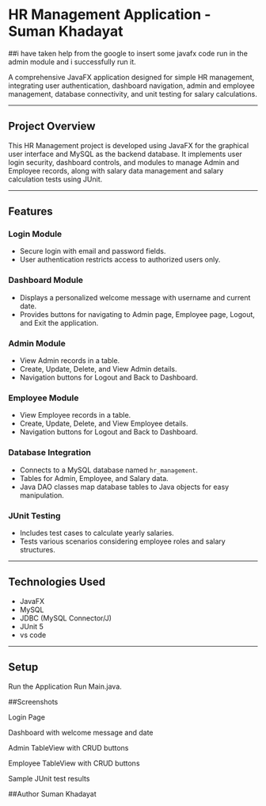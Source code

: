 # HR Management Application - Suman Khadayat

##i have taken help from the google to insert some javafx code run in  the admin module and i successfully run it. 

A comprehensive JavaFX application designed for simple HR management, integrating user authentication, dashboard navigation, admin and employee management, database connectivity, and unit testing for salary calculations.

---



## Project Overview

This HR Management project is developed using JavaFX for the graphical user interface and MySQL as the backend database. It implements user login security, dashboard controls, and modules to manage Admin and Employee records, along with salary data management and salary calculation tests using JUnit.

---

## Features

### Login Module

- Secure login with email and password fields.
- User authentication restricts access to authorized users only.

### Dashboard Module

- Displays a personalized welcome message with username and current date.
- Provides buttons for navigating to Admin page, Employee page, Logout, and Exit the application.

### Admin Module

- View Admin records in a table.
- Create, Update, Delete, and View Admin details.
- Navigation buttons for Logout and Back to Dashboard.

### Employee Module

- View Employee records in a table.
- Create, Update, Delete, and View Employee details.
- Navigation buttons for Logout and Back to Dashboard.

### Database Integration

- Connects to a MySQL database named `hr_management`.
- Tables for Admin, Employee, and Salary data.
- Java DAO classes map database tables to Java objects for easy manipulation.

### JUnit Testing

- Includes test cases to calculate yearly salaries.
- Tests various scenarios considering employee roles and salary structures.

---

## Technologies Used

- JavaFX
- MySQL 
- JDBC (MySQL Connector/J)
- JUnit 5
- vs code

---

## Setup 

Run the Application
Run Main.java.




##Screenshots


Login Page

Dashboard with welcome message and date

Admin TableView with CRUD buttons

Employee TableView with CRUD buttons

Sample JUnit test results


##Author
Suman Khadayat

